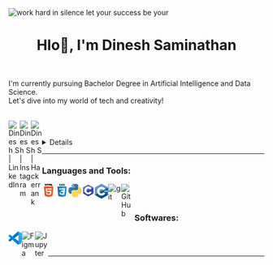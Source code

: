![work hard in silence let your success be your](https://quotefancy.com/media/wallpaper/3840x2160/18846-Anonymous-Quote-Work-hard-in-silence-let-your-success-be-your.jpg)



## <h1 align="center">Hlo👋, I'm Dinesh Saminathan </h1>
<br />

<p>I'm currently pursuing Bachelor Degree in Artificial Intelligence and Data Science.<br> Let's dive into my world of tech and creativity!</p>
<br />
<a href="https://www.linkedin.com/in/dineshsaminathan/" target="_blank"><img align="left" alt="Dinesh S | LinkedIn" width="22px" src="https://thumbs.dreamstime.com/b/web-184355984.jpg" />
<a href="https://www.instagram.com/dines_s_?igsh=MWljN3pvNDlqcmUzYQ==" target="_blank"><img align="left" alt="Dinesh S | Instagram" width="22px" src="https://seeklogo.com/images/I/instagram-logo-1494D6FE63-seeklogo.com.png" />
<a href="https://www.hackerrank.com/profile/927621bad011?" target="_blank"><img align="left" alt="Dinesh S | Hackerrank" width="22px" src="https://upload.wikimedia.org/wikipedia/commons/thumb/4/40/HackerRank_Icon-1000px.png/800px-HackerRank_Icon-1000px.png" />

<br />
<br/>
<div>
<details>
  <summary>More about me 😎</summary>

- 🔭 I’m currently on a journey to build AI Model

- 🌱 I’m currently learning Machine Learning

- 💬 Ask me about SQL

- 📫 Reach me out at dineshsaminathan29@gmail.com

</details>

---

### Languages and Tools:


<img align="left" alt="HTML5" width="26px" src="https://raw.githubusercontent.com/github/explore/80688e429a7d4ef2fca1e82350fe8e3517d3494d/topics/html/html.png" /></a>
<img align="left" alt="CSS3" width="26px" src="https://raw.githubusercontent.com/github/explore/80688e429a7d4ef2fca1e82350fe8e3517d3494d/topics/css/css.png" /></a>
<img align="left" alt="Python" width="26px" src="https://github.com/Aakarsh-B/trying-repos/blob/master/python-5.svg?raw=true"/> </a>
<img align="left" alt="C" width="26px" src="https://github.com/Aakarsh-B/trying-repos/blob/master/c-programming.png"/> </a>
<img align="left" alt="C++" width="26px" src="https://github.com/Aakarsh-B/trying-repos/blob/master/c++.png"/> </a>
<img align="left" alt="git" width="26px" src="https://www.vectorlogo.zone/logos/git-scm/git-scm-icon.svg"/> </a>
<img align="left" alt="GitHub" width="26px" src="https://static-00.iconduck.com/assets.00/github-icon-512x497-oppthre2.png" />
<br />
<br />
### Softwares:

<img align="left" alt="Visual Studio Code" width="26px" src="https://raw.githubusercontent.com/github/explore/80688e429a7d4ef2fca1e82350fe8e3517d3494d/topics/visual-studio-code/visual-studio-code.png" />
<img align="left" alt="Figma" width="26px" src="https://cdn4.iconfinder.com/data/icons/logos-brands-in-colors/3000/figma-logo-512.png" />
<img align="left" alt="Jupyter" width="26px" src="https://technology.amis.nl/wp-content/uploads/2020/11/image_thumb-27.png" />



<br />
<br />

---










